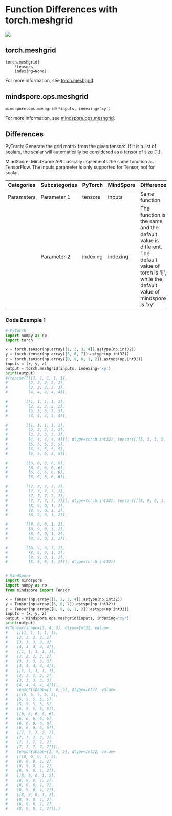 # Function Differences with torch.meshgrid

<a href="https://gitee.com/mindspore/docs/blob/master/docs/mindspore/source_en/note/api_mapping/pytorch_diff/meshgrid.md" target="_blank"><img src="https://mindspore-website.obs.cn-north-4.myhuaweicloud.com/website-images/master/resource/_static/logo_source_en.png"></a>

## torch.meshgrid

```text
torch.meshgrid(
    *tensors,
    indexing=None)
```

For more information, see [torch.meshgrid](https://pytorch.org/docs/1.8.1/generated/torch.meshgrid.html).

## mindspore.ops.meshgrid

```text
mindspore.ops.meshgrid(*inputs, indexing='xy')
```

For more information, see [mindspore.ops.meshgrid](https://mindspore.cn/docs/en/master/api_python/ops/mindspore.ops.meshgrid.html).

## Differences

PyTorch: Generate the grid matrix from the given tensors. If it is a list of scalars, the scalar will automatically be considered as a tensor of size (1,).

MindSpore: MindSpore API basically implements the same function as TensorFlow. The inputs parameter is only supported for Tensor, not for scalar.

| Categories | Subcategories |PyTorch | MindSpore | Difference |
| --- | --- | --- | --- |---|
| Parameters | Parameter 1 | tensors  | inputs | Same function |
| | Parameter 2 | indexing | indexing |The function is the same, and the default value is different. The default value of torch is 'ij', while the default value of mindspore is 'xy' |

### Code Example 1

```python
# PyTorch
import numpy as np
import torch

x = torch.tensor(np.array([1, 2, 3, 4]).astype(np.int32))
y = torch.tensor(np.array([5, 6, 7]).astype(np.int32))
z = torch.tensor(np.array([8, 9, 0, 1, 2]).astype(np.int32))
inputs = (x, y, z)
output = torch.meshgrid(inputs, indexing='xy')
print(output)
#(tensor([[[1, 1, 1, 1, 1],
#         [2, 2, 2, 2, 2],
#         [3, 3, 3, 3, 3],
#         [4, 4, 4, 4, 4]],

#        [[1, 1, 1, 1, 1],
#         [2, 2, 2, 2, 2],
#         [3, 3, 3, 3, 3],
#         [4, 4, 4, 4, 4]],

#        [[1, 1, 1, 1, 1],
#         [2, 2, 2, 2, 2],
#         [3, 3, 3, 3, 3],
#         [4, 4, 4, 4, 4]]], dtype=torch.int32), tensor([[[5, 5, 5, 5, 5],
#         [5, 5, 5, 5, 5],
#         [5, 5, 5, 5, 5],
#         [5, 5, 5, 5, 5]],

#        [[6, 6, 6, 6, 6],
#         [6, 6, 6, 6, 6],
#         [6, 6, 6, 6, 6],
#         [6, 6, 6, 6, 6]],

#        [[7, 7, 7, 7, 7],
#         [7, 7, 7, 7, 7],
#         [7, 7, 7, 7, 7],
#         [7, 7, 7, 7, 7]]], dtype=torch.int32), tensor([[[8, 9, 0, 1, 2],
#         [8, 9, 0, 1, 2],
#         [8, 9, 0, 1, 2],
#         [8, 9, 0, 1, 2]],

#        [[8, 9, 0, 1, 2],
#         [8, 9, 0, 1, 2],
#         [8, 9, 0, 1, 2],
#         [8, 9, 0, 1, 2]],

#        [[8, 9, 0, 1, 2],
#         [8, 9, 0, 1, 2],
#         [8, 9, 0, 1, 2],
#         [8, 9, 0, 1, 2]]], dtype=torch.int32))


# MindSpore
import mindspore
import numpy as np
from mindspore import Tensor

x = Tensor(np.array([1, 2, 3, 4]).astype(np.int32))
y = Tensor(np.array([5, 6, 7]).astype(np.int32))
z = Tensor(np.array([8, 9, 0, 1, 2]).astype(np.int32))
inputs = (x, y, z)
output = mindspore.ops.meshgrid(inputs, indexing='xy')
print(output)
#(Tensor(shape=[3, 4, 5], dtype=Int32, value=
#    [[[1, 1, 1, 1, 1],
#    [2, 2, 2, 2, 2],
#    [3, 3, 3, 3, 3],
#    [4, 4, 4, 4, 4]],
#    [[1, 1, 1, 1, 1],
#    [2, 2, 2, 2, 2],
#    [3, 3, 3, 3, 3],
#    [4, 4, 4, 4, 4]],
#    [[1, 1, 1, 1, 1],
#    [2, 2, 2, 2, 2],
#    [3, 3, 3, 3, 3],
#    [4, 4, 4, 4, 4]]]),
#    Tensor(shape=[3, 4, 5], dtype=Int32, value=
#    [[[5, 5, 5, 5, 5],
#    [5, 5, 5, 5, 5],
#    [5, 5, 5, 5, 5],
#    [5, 5, 5, 5, 5]],
#    [[6, 6, 6, 6, 6],
#    [6, 6, 6, 6, 6],
#    [6, 6, 6, 6, 6],
#    [6, 6, 6, 6, 6]],
#    [[7, 7, 7, 7, 7],
#    [7, 7, 7, 7, 7],
#    [7, 7, 7, 7, 7],
#    [7, 7, 7, 7, 7]]]),
#    Tensor(shape=[3, 4, 5], dtype=Int32, value=
#    [[[8, 9, 0, 1, 2],
#    [8, 9, 0, 1, 2],
#    [8, 9, 0, 1, 2],
#    [8, 9, 0, 1, 2]],
#    [[8, 9, 0, 1, 2],
#    [8, 9, 0, 1, 2],
#    [8, 9, 0, 1, 2],
#    [8, 9, 0, 1, 2]],
#    [[8, 9, 0, 1, 2],
#    [8, 9, 0, 1, 2],
#    [8, 9, 0, 1, 2],
#    [8, 9, 0, 1, 2]]]))
```
